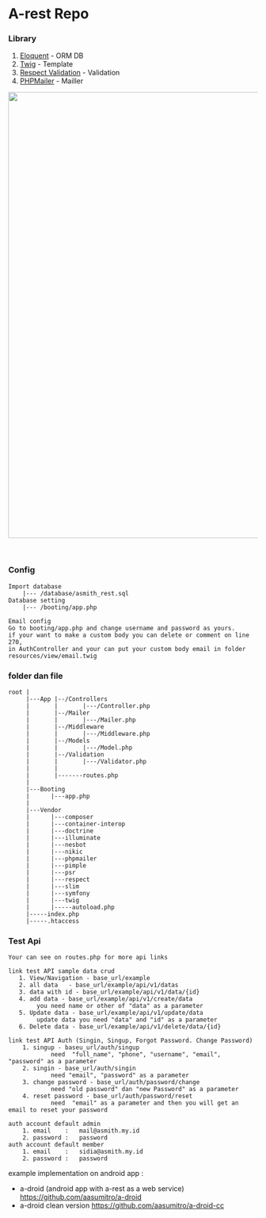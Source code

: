 # A-rest Repo

### Library

1. <a href="https://github.com/illuminate/database">Eloquent</a> - ORM DB
2. <a href="https://github.com/twigphp/Twig">Twig</a> - Template
3. <a href="https://github.com/Respect/Validation">Respect Validation</a> - Validation
4. <a href="https://github.com/PHPMailer/PHPMailer">PHPMailer</a> - Mailler

<p align="center">
  <img src="https://raw.githubusercontent.com/aasumitro/a-rest/master/resources/assets/images/test.png" width="900">
</p>
<br>

### Config
    Import database
        |--- /database/asmith_rest.sql
    Database setting
        |--- /booting/app.php

    Email config
    Go to booting/app.php and change username and password as yours.
    if your want to make a custom body you can delete or comment on line 270,
    in AuthController and your can put your custom body email in folder resources/view/email.twig

### folder dan file
    root |
         |---App |--/Controllers
         |       |       |---/Controller.php
         |       |--/Mailer
         |       |       |---/Mailer.php
         |       |--/Middleware
         |       |       |---/Middleware.php
         |       |--/Models
         |       |       |---/Model.php
         |       |--/Validation
         |       |       |---/Validator.php
         |       |
         |       |-------routes.php
         |
         |---Booting
         |      |---app.php
         |
         |---Vendor
         |      |---composer
         |      |---container-interop
         |      |---doctrine
         |      |---illuminate
         |      |---nesbot
         |      |---nikic
         |      |---phpmailer
         |      |---pimple
         |      |---psr
         |      |---respect
         |      |---slim
         |      |---symfony
         |      |---twig
         |      |-----autoload.php
         |-----index.php
         |-----.htaccess


### Test Api

    Your can see on routes.php for more api links

    link test API sample data crud
       1. View/Navigation - base_url/example
       2. all data   - base_url/example/api/v1/datas
       3. data with id - base_url/example/api/v1/data/{id}
       4. add data - base_url/example/api/v1/create/data
            you need name or other of "data" as a parameter
       5. Update data - base_url/example/api/v1/update/data
            update data you need "data" and "id" as a parameter
       6. Delete data - base_url/example/api/v1/delete/data/{id}

    link test API Auth (Singin, Singup, Forgot Password. Change Password)
        1. singup - baseu_url/auth/singup
                need  "full_name", "phone", "username", "email", "password" as a parameter
        2. singin - base_url/auth/singin
                need "email", "password" as a parameter
        3. change password - base_url/auth/password/change
                need "old password" dan "new Password" as a parameter
        4. reset password - base_url/auth/password/reset
                need  "email" as a parameter and then you will get an email to reset your password

    auth account default admin
        1. email    :   mail@asmith.my.id
        2. password :   password
    auth account default member
        1. email    :   sidia@asmith.my.id
        2. password :   password

example implementation on android app : 
- a-droid (android app with a-rest as a web service) https://github.com/aasumitro/a-droid
- a-droid clean version https://github.com/aasumitro/a-droid-cc
